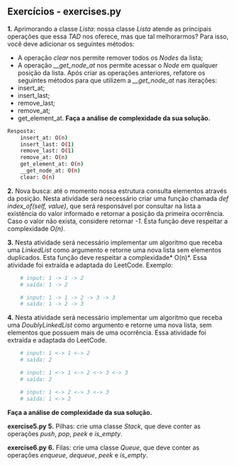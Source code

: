 ## Exercícios - exercises.py

**1.** Aprimorando a classe *Lista*: nossa classe *Lista* atende as principais operações que essa *TAD* nos oferece, mas que tal melhorarmos? Para isso, você deve adicionar os seguintes métodos:
* A operação *clear* nos permite remover todos os *Nodes* da lista;
* A operação *__get_node_at* nos permite acessar o *Node* em qualquer posição da lista.
Após criar as operações anteriores, refatore os seguintes métodos para que utilizem a *__get_node_at* nas iterações:
* insert_at;
* insert_last;
* remove_last;
* remove_at;
* get_element_at.
**Faça a análise de complexidade da sua solução.**
```sh
Resposta:
    insert_at: O(n)
    insert_last: O(1)
    remove_last: O(1)
    remove_at: O(n)
    get_element_at: O(n)
    __get_node_at: O(n)
    clear: O(n)
```

**2.** Nova busca: até o momento nossa estrutura consulta elementos através da posição. Nesta atividade será necessário criar uma função chamada *def index_of(self, value)*, que será responsável por consultar na lista a existência do valor informado e retornar a posição da primeira ocorrência. Caso o valor não exista, considere retornar *-1*. Esta função deve respeitar a complexidade *O(n)*.

**3.** Nesta atividade será necessário implementar um algoritmo que receba uma *LinkedList* como argumento e retorne uma nova lista sem elementos duplicados. Esta função deve respeitar a complexidade* O(n)*.
Essa atividade foi extraída e adaptada do LeetCode.
Exemplo:
```sh
    # input: 1 -> 1 -> 2
    # saída: 1 -> 2

    # input: 1 -> 1 -> 2 -> 3 -> 3
    # saída: 1 -> 2 -> 3
```

**4.** Nesta atividade será necessário implementar um algoritmo que receba uma *DoublyLinkedList* como argumento e retorne uma nova lista, sem elementos que possuem mais de uma ocorrência.
Essa atividade foi extraída e adaptada do LeetCode.
```sh
    # input: 1 <-> 1 <-> 2
    # saída: 2

    # input: 1 <-> 1 <-> 2 <-> 3 <-> 3
    # saída: 2

    # input: 1 <-> 2 <-> 3 <-> 3
    # saída: 1 <-> 2
```
**Faça a análise de complexidade da sua solução.**

**exercise5.py**
**5.** Pilhas: crie uma classe *Stack*, que deve conter as operações *push*, *pop*, *peek* e *is_empty*.

**exercise6.py**
**6.** Filas: crie uma classe *Queue*, que deve conter as operações *enqueue*, *dequeue*, *peek* e *is_empty*.